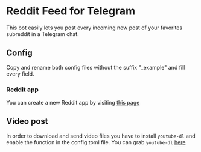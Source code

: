 # Reddit Feed for Telegram
This bot easily lets you post every incoming new post of your favorites subreddit in a Telegram chat.

## Config
Copy and rename both config files without the suffix "_example" and fill every field.

### Reddit app
You can create a new Reddit app by visiting [this page](https://www.reddit.com/prefs/apps)

## Video post
In order to download and send video files you have to install `youtube-dl` and enable the function in the config.toml file. You can grab `youtube-dl` [here](https://youtube-dl.org/)